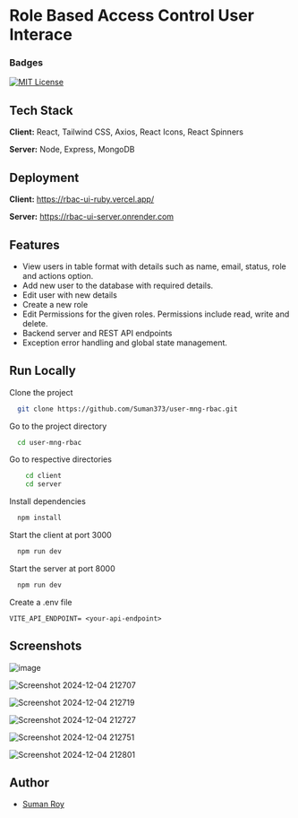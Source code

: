
# Role Based Access Control User Interace 

### Badges
[![MIT License](https://img.shields.io/badge/License-MIT-green.svg)](https://choosealicense.com/licenses/mit/)


## Tech Stack

**Client:** React, Tailwind CSS, Axios, React Icons, React Spinners

**Server:** Node, Express, MongoDB

## Deployment

**Client:** https://rbac-ui-ruby.vercel.app/

**Server:** https://rbac-ui-server.onrender.com

## Features

- View users in table format with details such as name, email, status, role and actions option.
- Add new user to the database with required details.
- Edit user with new details
- Create a new role
- Edit Permissions for the given roles. Permissions include read, write and delete.
- Backend server and REST API endpoints
- Exception error handling and global state management.
  
## Run Locally

Clone the project

```bash
  git clone https://github.com/Suman373/user-mng-rbac.git
```

Go to the project directory

```bash
  cd user-mng-rbac
```

Go to respective directories

```bash
    cd client
    cd server
```

Install dependencies

```bash
  npm install
```

Start the client at port 3000

```bash
  npm run dev
```

Start the server at port 8000

```bash
  npm run dev
```

Create a .env file 

```shell
VITE_API_ENDPOINT= <your-api-endpoint>
```

## Screenshots

![image](https://github.com/user-attachments/assets/cf290b2c-db26-4ebb-b0e8-d5361c586cac)

![Screenshot 2024-12-04 212707](https://github.com/user-attachments/assets/27cacded-b22f-4b23-b475-9758897b7f2d)

![Screenshot 2024-12-04 212719](https://github.com/user-attachments/assets/6b515aa2-e347-4882-be29-5bcd3e308e8a)

![Screenshot 2024-12-04 212727](https://github.com/user-attachments/assets/4897ec42-5377-4be9-a33a-b80105b20c86)

![Screenshot 2024-12-04 212751](https://github.com/user-attachments/assets/5092f4fe-8473-4b86-81d8-3a0d813c87c6)

![Screenshot 2024-12-04 212801](https://github.com/user-attachments/assets/b5a44639-119b-43d9-ad60-99345e3a5ca1)


## Author

- [Suman Roy](https://www.github.com/Suman373)


